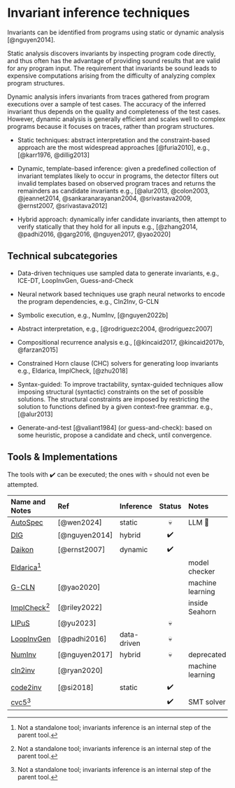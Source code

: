 # Invariant inference techniques

Invariants can be identified from programs using static or dynamic 
analysis [@nguyen2014].

Static analysis discovers invariants by inspecting program code 
directly, and thus often has the advantage of providing sound results 
that are valid for any program input. The requirement that invariants 
be sound leads to expensive computations arising from the difficulty 
of analyzing complex program structures.

Dynamic analysis infers invariants from traces gathered from program 
executions over a sample of test cases. The accuracy of the inferred 
invariant thus depends on the quality and completeness of the test 
cases. However, dynamic analysis is generally efficient and scales well 
to complex programs because it focuses on traces, rather than program 
structures.

- Static techniques: abstract interpretation and the constraint-based 
  approach are the most widespread approaches [@furia2010], 
  e.g., [@karr1976, @dillig2013]

- Dynamic, template-based inference: given a predefined collection of
  invariant templates likely to occur in programs, the detector filters 
  out invalid templates based on observed program traces and returns 
  the remainders as candidate invariants e.g., [@alur2013, @colon2003, 
  @jeannet2014, @sankaranarayanan2004, @srivastava2009, @ernst2007, 
  @srivastava2012]

- Hybrid approach: dynamically infer candidate invariants, then attempt 
  to verify statically that they hold for all inputs
  e.g., [@zhang2014, @padhi2016, @garg2016, @nguyen2017, @yao2020]


## Technical subcategories

- Data-driven techniques use sampled data to generate invariants, 
  e.g., ICE-DT, LoopInvGen, Guess-and-Check

- Neural network based techniques use graph neural networks to encode 
  the program dependencies, e.g., Cln2Inv, G-CLN

- Symbolic execution, 
  e.g., NumInv, [@nguyen2022b]

- Abstract interpretation, 
  e.g., [@rodriguezc2004, @rodriguezc2007] 

- Compositional recurrence analysis 
  e.g., [@kincaid2017, @kincaid2017b, @farzan2015]

- Constrained Horn clause (CHC) solvers for generating loop invariants
  e.g., Eldarica, ImplCheck, [@zhu2018]
  
- Syntax-guided: To improve tractability, syntax-guided techniques 
  allow imposing structural (syntactic) constraints on the set of 
  possible solutions. The structural constraints are imposed by 
  restricting the solution to functions defined by a given context-free 
  grammar. e.g., [@alur2013]

- Generate-and-test [@valiant1984] (or guess-and-check): based on some 
  heuristic, propose a candidate and check, until convergence.


## Tools & Implementations

The tools with ✔️ can be executed; the ones with 💀 should not even be attempted.

| Name and Notes           | Ref           | Inference   | Status | Notes            |
|:-------------------------|:--------------|:------------|:------:|:-----------------|
| [AutoSpec][AUTOSPEC]     | [@wen2024]    | static      |   💀   | LLM 🤮           |
| [DIG][DIG]               | [@nguyen2014] | hybrid      |   ✔️   |                  |
| [Daikon][DAIKON]         | [@ernst2007]  | dynamic     |   ✔️   |                  |
| [Eldarica][ELDERICA][^1] |               |             |        | model checker    |
| [G-CLN][G-CLN]           | [@yao2020]    |             |        | machine learning |
| [ImplCheck][IMPLC][^1]   | [@riley2022]  |             |        | inside Seahorn   |
| [LIPuS][LIPUS]           | [@yu2023]     |             |   💀   |                  |
| [LoopInvGen][LOOPINV]    | [@padhi2016]  | data-driven |   💀   |                  |
| [NumInv][NUMINV]         | [@nguyen2017] | hybrid      |   💀   | deprecated       |
| [cln2inv][CLN2]          | [@ryan2020]   |             |        | machine learning |
| [code2inv][CODE2]        | [@si2018]     | static      |   ✔️   |                  |
| [cvc5][CVC5][^1]         |               |             |   ✔️   | SMT solver       |

[NUMINV]: https://github.com/dynaroars/numinv
[G-CLN]: https://github.com/jyao15/G-CLN
[CLN2]: https://github.com/gryan11/cln2inv.git
[CODE2]: https://github.com/PL-ML/code2inv.git
[CVC5]: https://github.com/cvc5/cvc5
[ELDERICA]: https://github.com/uuverifiers/eldarica
[LIPUS]: https://github.com/Santiago-Yu/LIPuS
[IMPLC]: https://github.com/grigoryfedyukovich/aeval.git
[AUTOSPEC]: https://sites.google.com/view/autospecification
[DAIKON]: https://plse.cs.washington.edu/daikon
[DIG]: https://github.com/dynaroars/dig
[LOOPINV]: https://github.com/SaswatPadhi/LoopInvGen

[^1]: Not a standalone tool; invariants inference is an internal step of the parent tool.
